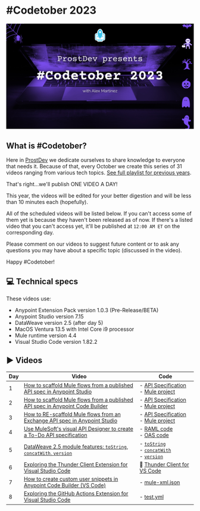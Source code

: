# #Codetober 2023

<p align="center">
    <img src="/images/coverimage.png" width="800">
</p>

## What is #Codetober?

Here in [ProstDev](https://www.prostdev.com/) we dedicate ourselves to share knowledge to everyone that needs it. Because of that, every October we create this series of 31 videos ranging from various tech topics. [See full playlist for previous years](https://www.youtube.com/playlist?list=PLb61lESgk6hhKwJpM565UJVS5CxVZ4D1u).

That's right...we'll publish ONE VIDEO A DAY!

This year, the videos will be edited for your better digestion and will be less than 10 minutes each (hopefully).

All of the scheduled videos will be listed below. If you can't access some of them yet is because they haven't been released as of now. If there's a listed video that you can't access yet, it'll be published at `12:00 AM ET` on the corresponding day.

Please comment on our videos to suggest future content or to ask any questions you may have about a specific topic (discussed in the video).

Happy #Codetober!

## 💻 Technical specs

These videos use:

- Anypoint Extension Pack version 1.0.3 (Pre-Release/BETA)
- Anypoint Studio version 7.15 
- DataWeave version 2.5 (after day 5)
- MacOS Ventura 13.5 with Intel Core i9 processor
- Mule runtime version 4.4 
- Visual Studio Code version 1.82.2

## ▶️ Videos

| Day | Video | Code
|-|-|-
| 1 | [How to scaffold Mule flows from a published API spec in Anypoint Studio](https://youtu.be/PHfN7Ah9mpc) | - [API Specification](/day1/api-spec/)</br>- [Mule project](/day1/mule-app/)
| 2 | [How to scaffold Mule flows from a published API spec in Anypoint Code Builder](https://youtu.be/59PQL1FfM_g) | - [API Specification](/day2/api-spec/)</br>- [Mule project](/day2/mule-app/)
| 3 | [How to RE-scaffold Mule flows from an Exchange API spec in Anypoint Studio](https://youtu.be/Wl9D72kBjso) | - [API Specification](/day3/api-spec/)</br>- [Mule project](/day3/mule-app/)
| 4 | [Use MuleSoft's visual API Designer to create a To-Do API specification](https://youtu.be/8TqtcafHNT8) | - [RAML code](/day4/api.raml)</br>- [OAS code](/day4/api.json)
| 5 | [DataWeave 2.5 module features: `toString`, `concatWith`, `version`](https://youtu.be/CY2WeiTAgvk) | - [`toString`](https://dataweave.mulesoft.com/learn/playground?projectMethod=GHRepo&repo=ProstDev%2Fcodetober23&path=day5%2FtoString)</br>- [`concatWith`](https://dataweave.mulesoft.com/learn/playground?projectMethod=GHRepo&repo=ProstDev%2Fcodetober23&path=day5%2FconcatWith)</br>- [`version`](https://dataweave.mulesoft.com/learn/playground?projectMethod=GHRepo&repo=ProstDev%2Fcodetober23&path=day5%2Fversion)
| 6 | [Exploring the Thunder Client Extension for Visual Studio Code](https://youtu.be/oIN0tLa8zQ4) | 🔗 [Thunder Client for VS Code](https://www.thunderclient.com/)
| 7 | [How to create custom user snippets in Anypoint Code Builder (VS Code)](https://youtu.be/pVJuvrf1_tM) | - [mule-xml.json](/day7/mule-xml.json)
| 8 | [Exploring the GitHub Actions Extension for Visual Studio Code](https://youtu.be/COXOGBnmsSI) | - [test.yml](/day8/test.yml)
